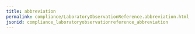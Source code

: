 ```yaml
---
title: abbreviation
permalink: compliance/LaboratoryObservationReference.abbreviation.html
jsonid: compliance_laboratoryobservationreference_abbreviation
---
```


